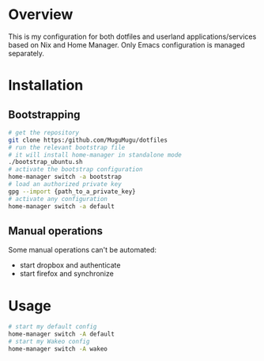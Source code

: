 # Overview
This is my configuration for both dotfiles and userland applications/services based on Nix and Home Manager.
Only Emacs configuration is managed separately.


# Installation
## Bootstrapping
```bash
# get the repository
git clone https:/github.com/MuguMugu/dotfiles
# run the relevant bootstrap file
# it will install home-manager in standalone mode
./bootstrap_ubuntu.sh
# activate the bootstrap configuration
home-manager switch -a bootstrap
# load an authorized private key
gpg --import {path_to_a_private_key}
# activate any configuration
home-manager switch -a default
```

## Manual operations
Some manual operations can't be automated:
- start dropbox and authenticate
- start firefox and synchronize

# Usage
```bash
# start my default config
home-manager switch -A default
# start my Wakeo config
home-manager switch -A wakeo
```

